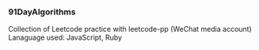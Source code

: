 ### 91DayAlgorithms
Collection of Leetcode practice with leetcode-pp (WeChat media account)
Lanaguage used: JavaScript, Ruby
